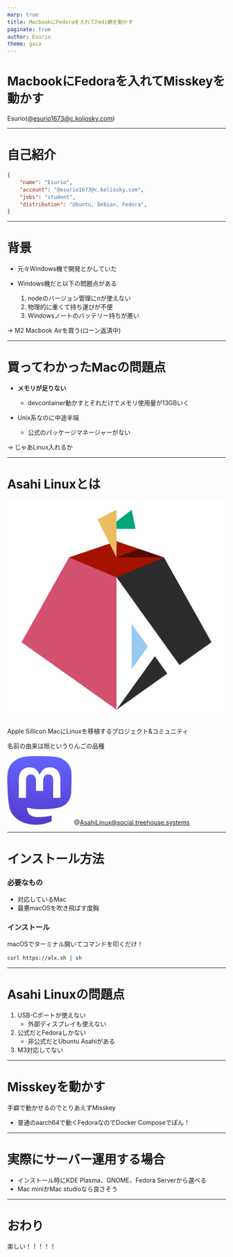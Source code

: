 ```yaml
---
marp: true
title: MacbookにFedoraを入れてFedi鯖を動かす
paginate: true
author: Esurio
theme: gaia
---
```


<!-- _class: lead-->

# MacbookにFedoraを入れてMisskeyを動かす
Esurio(@esurio1673@c.koliosky.com)

---

# 自己紹介

```json
{
    "name": "Esurio",
    "account": "@esurio1673@c.koliosky.com",
    "jobs": "student",
    "distribution": "Ubuntu, Debian, Fedora",
}
```

---

# 背景

* 元々Windows機で開発とかしていた

* Windows機だと以下の問題点がある
    1. nodeのバージョン管理にnが使えない
    2. 物理的に重くて持ち運びが不便
    3. Windowsノートのバッテリー持ちが悪い

→ M2 Macbook Airを買う(ローン返済中)

---

# 買ってわかったMacの問題点

* **メモリが足りない**
    * devcontainer動かすとそれだけでメモリ使用量が13GBいく

* Unix系なのに中途半端
    * 公式のパッケージマネージャーがない

→ じゃあLinux入れるか

---

# Asahi Linuxとは

![bg fit left:30% 30%](./assets/AsahiLinux_logomark.svg)

Apple Sillicon MacにLinuxを移植するプロジェクト&コミュニティ  
  
名前の由来は旭というりんごの品種  
  
  ![w:36px](./assets/mastodon-logo-purple.svg)
  @AsahiLinux@social.treehouse.systems
  
---

# インストール方法

### 必要なもの
* 対応しているMac
* 最悪macOSを吹き飛ばす度胸

### インストール
macOSでターミナル開いてコマンドを叩くだけ！

```bash
curl https://alx.sh | sh
```

---

# Asahi Linuxの問題点
 1. USB-Cポートが使えない
    * 外部ディスプレイも使えない
 2. 公式だとFedoraしかない
    * 非公式だとUbuntu Asahiがある
 3. M3対応してない

---

# Misskeyを動かす
手癖で動かせるのでとりあえずMisskey
  
* 普通のaarch64で動くFedoraなのでDocker Composeでぽん！

---

# 実際にサーバー運用する場合

* インストール時にKDE Plasma、GNOME、Fedora Serverから選べる
* Mac miniかMac studioなら良さそう

---

# おわり

楽しい！！！！！